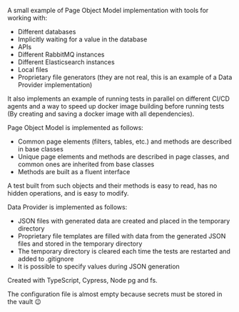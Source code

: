 A small example of Page Object Model implementation with tools for working with:
  - Different databases
  - Implicitly waiting for a value in the database
  - APIs
  - Different RabbitMQ instances
  - Different Elasticsearch instances
  - Local files
  - Proprietary file generators (they are not real, this is an example of a Data Provider implementation)
    
It also implements an example of running tests in parallel on different CI/CD agents and a way to speed up docker image building before running tests (By creating and saving a docker image with all dependencies).

Page Object Model is implemented as follows:
- Common page elements (filters, tables, etc.) and methods are described in base classes
- Unique page elements and methods are described in page classes, and common ones are inherited from base classes
- Methods are built as a fluent interface

A test built from such objects and their methods is easy to read, has no hidden operations, and is easy to modify.

Data Provider is implemented as follows:
- JSON files with generated data are created and placed in the temporary directory
- Proprietary file templates are filled with data from the generated JSON files and stored in the temporary directory
- The temporary directory is cleared each time the tests are restarted and added to .gitignore
- It is possible to specify values during JSON generation

Created with TypeScript, Cypress, Node pg and fs.

The configuration file is almost empty because secrets must be stored in the vault 😉
